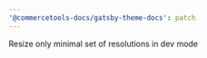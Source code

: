 ```yaml
---
'@commercetools-docs/gatsby-theme-docs': patch
---
```


Resize only minimal set of resolutions in dev mode

